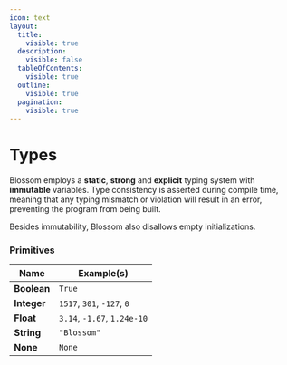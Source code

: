 ```yaml
---
icon: text
layout:
  title:
    visible: true
  description:
    visible: false
  tableOfContents:
    visible: true
  outline:
    visible: true
  pagination:
    visible: true
---
```


# Types

Blossom employs a **static**, **strong** and **explicit** typing system with **immutable** variables. Type consistency is asserted during compile time, meaning that any typing mismatch or violation will result in an error, preventing the program from being built.

Besides immutability, Blossom also disallows empty initializations.

### Primitives

| Name        | Example(s)                  |
| ----------- | --------------------------- |
| **Boolean** | `True`                      |
| **Integer** | `1517`, `301`, `-127`, `0`  |
| **Float**   | `3.14`, `-1.67`, `1.24e-10` |
| **String**  | `"Blossom"`                 |
| **None**    | `None`                      |


